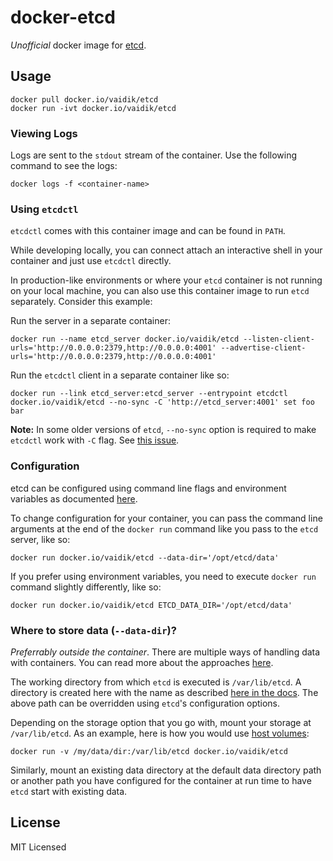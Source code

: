 # docker-etcd

*Unofficial* docker image for [etcd](https://coreos.com/etcd/).

## Usage

```
docker pull docker.io/vaidik/etcd
docker run -ivt docker.io/vaidik/etcd
```

### Viewing Logs

Logs are sent to the `stdout` stream of the container. Use the following command
to see the logs:

```
docker logs -f <container-name>
```

### Using `etcdctl`

`etcdctl` comes with this container image and can be found in `PATH`.

While developing locally, you can connect attach an interactive shell in your
container and just use `etcdctl` directly.

In production-like environments or where your `etcd` container is not running on
your local machine, you can also use this container image to run `etcd`
separately. Consider this example:

Run the server in a separate container:

```
docker run --name etcd_server docker.io/vaidik/etcd --listen-client-urls='http://0.0.0.0:2379,http://0.0.0.0:4001' --advertise-client-urls='http://0.0.0.0:2379,http://0.0.0.0:4001'
```

Run the `etcdctl` client in a separate container like so:

```
docker run --link etcd_server:etcd_server --entrypoint etcdctl docker.io/vaidik/etcd --no-sync -C 'http://etcd_server:4001' set foo bar
```

**Note:** In some older versions of `etcd`, `--no-sync` option is required to
make `etcdctl` work with `-C` flag. See [this
issue](https://github.com/coreos/etcd/issues/2734).

### Configuration

etcd can be configured using command line flags and environment variables as
documented [here](https://coreos.com/etcd/docs/latest/op-guide/configuration.html).

To change configuration for your container, you can pass the command line
arguments at the end of the `docker run` command like you pass to the `etcd`
server, like so:

```
docker run docker.io/vaidik/etcd --data-dir='/opt/etcd/data'
```

If you prefer using environment variables, you need to execute `docker run`
command slightly differently, like so:

```
docker run docker.io/vaidik/etcd ETCD_DATA_DIR='/opt/etcd/data'
```

### Where to store data (`--data-dir`)?

*Preferrably outside the container*. There are multiple ways of handling data
with containers. You can read more about the approaches [here](https://docs.docker.com/storage/).

The working directory from which `etcd` is executed is `/var/lib/etcd`. A
directory is created here with the name as described
[here in the
docs](https://coreos.com/etcd/docs/latest/op-guide/configuration.html#--data-dir).
The above path can be overridden using `etcd`'s configuration options.

Depending on the storage option that you go with, mount your storage at
`/var/lib/etcd`. As an example, here is how you would use [host
volumes](https://docs.docker.com/storage/volumes/):

```
docker run -v /my/data/dir:/var/lib/etcd docker.io/vaidik/etcd
```

Similarly, mount an existing data directory at the default data directory path
or another path you have configured for the container at run time to  have
`etcd` start with existing data.

## License

MIT Licensed
